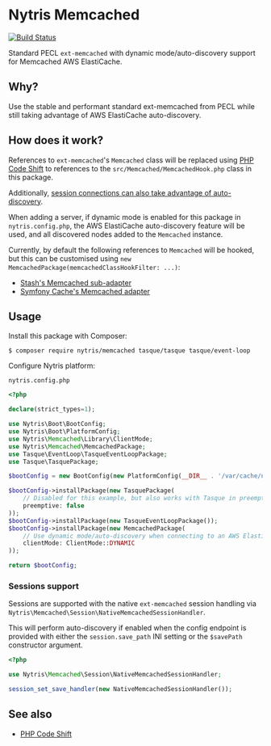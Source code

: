 # Nytris Memcached

[![Build Status](https://github.com/nytris/memcached/workflows/CI/badge.svg)](https://github.com/nytris/memcached/actions?query=workflow%3ACI)

Standard PECL `ext-memcached` with dynamic mode/auto-discovery support for Memcached AWS ElastiCache.

## Why?
Use the stable and performant standard ext-memcached from PECL while still taking advantage of AWS ElastiCache auto-discovery.

## How does it work?
References to `ext-memcached`'s `Memcached` class will be replaced using [PHP Code Shift][PHP Code Shift]
to references to the `src/Memcached/MemcachedHook.php` class in this package.

Additionally, [session connections can also take advantage of auto-discovery](#sessions-support).

When adding a server, if dynamic mode is enabled for this package in `nytris.config.php`,
the AWS ElastiCache auto-discovery feature will be used, and all discovered nodes added to the `Memcached` instance.

Currently, by default the following references to `Memcached` will be hooked,
but this can be customised using `new MemcachedPackage(memcachedClassHookFilter: ...)`:

- [Stash's Memcached sub-adapter](https://github.com/tedious/Stash/blob/e02ac18/src/Stash/Driver/Sub/Memcached.php#L67)
- [Symfony Cache's Memcached adapter](https://github.com/symfony/cache/blob/5460647/Adapter/MemcachedAdapter.php#L99)

## Usage
Install this package with Composer:

```shell
$ composer require nytris/memcached tasque/tasque tasque/event-loop
```

Configure Nytris platform:

`nytris.config.php`

```php
<?php

declare(strict_types=1);

use Nytris\Boot\BootConfig;
use Nytris\Boot\PlatformConfig;
use Nytris\Memcached\Library\ClientMode;
use Nytris\Memcached\MemcachedPackage;
use Tasque\EventLoop\TasqueEventLoopPackage;
use Tasque\TasquePackage;

$bootConfig = new BootConfig(new PlatformConfig(__DIR__ . '/var/cache/nytris/'));

$bootConfig->installPackage(new TasquePackage(
    // Disabled for this example, but also works with Tasque in preemptive mode.
    preemptive: false
));
$bootConfig->installPackage(new TasqueEventLoopPackage());
$bootConfig->installPackage(new MemcachedPackage(
    // Use dynamic mode/auto-discovery when connecting to an AWS ElastiCache cluster.
    clientMode: ClientMode::DYNAMIC
));

return $bootConfig;
```

### Sessions support

Sessions are supported with the native `ext-memcached` session handling
via `Nytris\Memcached\Session\NativeMemcachedSessionHandler`.

This will perform auto-discovery if enabled when the config endpoint is provided
with either the `session.save_path` INI setting or the `$savePath` constructor argument.

```php
<?php

use Nytris\Memcached\Session\NativeMemcachedSessionHandler;

session_set_save_handler(new NativeMemcachedSessionHandler());
```

## See also
- [PHP Code Shift][PHP Code Shift]

[PHP Code Shift]: https://github.com/asmblah/php-code-shift
